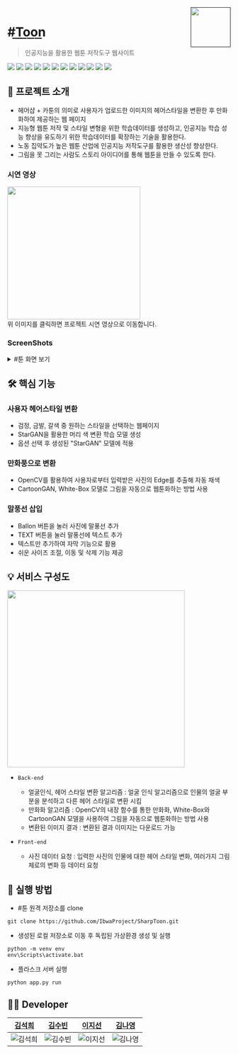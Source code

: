 <a href="">
    <img src="https://user-images.githubusercontent.com/69100145/216748760-31f6884c-f837-42cd-ab5f-e78fce65ec6c.jpg" align="right" height="90" />
</a>


# #T͟o͟o͟n͟
> 인공지능을 활용한 웹툰 저작도구 웹사이트

  <img src="https://img.shields.io/badge/Sublime Text-FF9800?style=flat&logo=Sublime Text&logoColor=white"/>  <img src="https://img.shields.io/badge/PyCharm-000000?style=flat&logo=PyCharm&logoColor=white"/> <img src="https://img.shields.io/badge/Flask-000000?style=flat&logo=Flask&logoColor=white"/>  <img src="https://img.shields.io/badge/TensorFlow-FF6F00?style=flat&logo=TensorFlow&logoColor=white"/>  <img src="https://img.shields.io/badge/PyTorch-EE4C2C?style=flat&logo=PyTorch&logoColor=white"/>  <img src="https://img.shields.io/badge/NumPy-013243?style=flat&logo=NumPy&logoColor=white"/>  <img src="https://img.shields.io/badge/Python-3776AB?style=flat&logo=Python&logoColor=white"/>  <img src="https://img.shields.io/badge/HTML5-E34F26?style=flat&logo=HTML5&logoColor=white"/>  <img src="https://img.shields.io/badge/CSS3-1572B6?style=flat&logo=CSS3&logoColor=white"/>  <img src="https://img.shields.io/badge/JavaScript-F7DF1E?style=flat&logo=JavaScript&logoColor=white"/>  <img src="https://img.shields.io/badge/GitHub-181717?style=flat&logo=GitHub&logoColor=white"/>  <img src="https://img.shields.io/badge/Notion-000000?style=flat&logo=Notion&logoColor=white"/> 


## 📢 프로젝트 소개
- 헤어샵 + 카툰의 의미로 사용자가 업로드한 이미지의 헤어스타일을 변환한 후 만화화하여 제공하는 웹 페이지
- 지능형 웹툰 저작 및 스타일 변형을 위한 학습데이터를 생성하고, 인공지능 학습 성능 향상을 유도하기 위한 학습데이터를 확장하는 기술을 활용한다.
- 노동 집약도가 높은 웹툰 산업에 인공지능 저작도구를 활용한 생산성 향상한다.
- 그림을 못 그리는 사람도 스토리 아이디어를 통해 웹툰을 만들 수 있도록 한다.

### 시연 영상
<a href="https://youtu.be/saahFwPO-ls">
 <img src="https://user-images.githubusercontent.com/69100145/216749584-9e4c7bd8-2263-49b6-ac26-ad3d7d10828a.png" height="300"/>
</a><br>
위 이미지를 클릭하면 프로젝트 시연 영상으로 이동합니다.

### ScreenShots
<details>
<summary> #툰 화면 보기 </summary>

</details>

## 🛠 핵심 기능
### 사용자 헤어스타일 변환
- 검정, 금발, 갈색 중 원하는 스타일을 선택하는 웹페이지
- StarGAN을 활용한 머리 색 변환 학습 모델 생성
- 옵션 선택 후 생성된 "StarGAN" 모델에 적용

### 만화풍으로 변환
- OpenCV를 활용하여 사용자로부터 입력받은 사진의 Edge를 추출해 자동 채색
- CartoonGAN, White-Box 모델로 그림을 자동으로 웹툰화하는 방법 사용

### 말풍선 삽입
- Ballon 버튼을 눌러 사진에 말풍선 추가
- TEXT 버튼을 눌러 말풍선에 텍스트 추가
- 텍스트만 추가하여 자막 기능으로 활용
- 쉬운 사이즈 조절, 이동 및 삭제 기능 제공

## 💡 서비스 구성도
<img src="https://user-images.githubusercontent.com/69100145/216750429-b70c5f49-5867-4247-b254-e5cacf60b56f.png" height="400"/>

- `Back-end`
  - 얼굴인식, 헤어 스타일 변환 알고리즘 : 얼굴 인식 알고리즘으로 인물의 얼굴 부분을 분석하고 다른 헤어 스타일로 변환 시킴
  - 만화화 알고리즘 : OpenCV의 내장 함수를 통한 만화화, White-Box와 CartoonGAN 모델을 사용하여 그림을 자동으로 웹툰화하는 방법 사용
  - 변환된 이미지 결과 : 변환된 결과 이미지는 다운로드 가능

- `Front-end`
  - 사진 데이터 요청 : 입력한 사진의 인물에 대한 헤어 스타일 변화, 여러가지 그림체로의 변화 등 데이터 요청

## 📌 실행 방법
- #툰 원격 저장소를 clone
```shell
git clone https://github.com/IbwaProject/SharpToon.git
```

- 생성된 로컬 저장소로 이동 후 독립된 가상환경 생성 및 실행
```shell
python -m venv env
env\Scripts\activate.bat
```

- 플라스크 서버 실행
```shell
python app.py run
```

## 👩‍💻 Developer
|                                 <a href="https://github.com/yehang218">김석희</a>                                |                                                      <a href="https://github.com/ksb3458">김수빈</a>                                                       |                                                      <a href="https://github.com/jsl1113">이지선</a>                                                       |                                 <a href="https://github.com/kny-5625">김나영</a>                                 |
| :--------------------------------------------------------------------: | :---------------------------------------------------------------------------------------------------------------: | :---------------------------------------------------------------------------------------------------------------: | :---------------------------------------------------------------------------------------------------------------: |
| ![김석희](https://user-images.githubusercontent.com/69100145/216752333-a03bf85a-5acd-4d27-ac1d-33d302c902c3.png) | ![김수빈](https://user-images.githubusercontent.com/69100145/216752384-cf0a7286-9946-4538-8c16-9d962d72afd0.png) | ![이지선](https://user-images.githubusercontent.com/69100145/216752395-015a1bed-7e42-4f18-b504-c7f02bf9a63a.png) | ![김나영](https://user-images.githubusercontent.com/69100145/216752407-7ed636ba-10b9-41c8-aa29-614b6c8254f9.png) |
